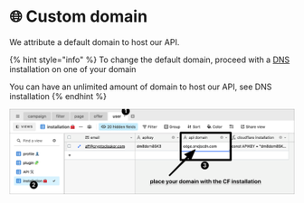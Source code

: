 # 🌐 Custom domain

We attribute a default domain to host our API.

{% hint style="info" %}
To change the default domain, proceed with a [DNS](../dns/) installation on one of your domain  
  
You can have an unlimited amount of domain to host our API, see DNS installation
{% endhint %}

![Then replace your domain here ](../../../.gitbook/assets/cleanshot-2020-10-22-at-11.25.31-2x.png)

